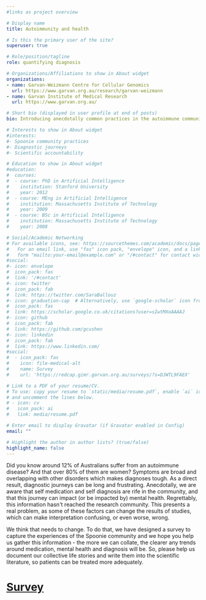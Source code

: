 ```yaml
---
#links as project overview

# Display name
title: Autoimmunity and health

# Is this the primary user of the site?
superuser: true

# Role/position/tagline
role: quantifying diagnosis

# Organizations/Affiliations to show in About widget
organizations:
- name: Garvan-Weizmann Centre for Cellular Genomics
  url: https://www.garvan.org.au/research/garvan-weizmann
- name: Garvan Institute of Medical Research
  url: https://www.garvan.org.au/

# Short bio (displayed in user profile at end of posts)
bio: Introducing anecdotally common practices in the autoimmune community to scientific literature.

# Interests to show in About widget
#interests:
#- Spoonie community practices
#- Diagnostic journeys
#- Scientific accountability

# Education to show in About widget
#education:
#  courses:
#  - course: PhD in Artificial Intelligence
#    institution: Stanford University
#    year: 2012
#  - course: MEng in Artificial Intelligence
#    institution: Massachusetts Institute of Technology
#    year: 2009
#  - course: BSc in Artificial Intelligence
#    institution: Massachusetts Institute of Technology
#    year: 2008

# Social/Academic Networking
# For available icons, see: https://sourcethemes.com/academic/docs/page-builder/#icons
#   For an email link, use "fas" icon pack, "envelope" icon, and a link in the
#   form "mailto:your-email@example.com" or "/#contact" for contact widget.
#social:
#- icon: envelope
#  icon_pack: fas
#  link: '/#contact'
#- icon: twitter
#  icon_pack: fab
#  link: https://twitter.com/SaraBallouz
#- icon: graduation-cap  # Alternatively, use `google-scholar` icon from `ai` icon pack
#  icon_pack: fas
#  link: https://scholar.google.co.uk/citations?user=sIwtMXoAAAAJ
#- icon: github
#  icon_pack: fab
#  link: https://github.com/gcushen
#- icon: linkedin
#  icon_pack: fab
#  link: https://www.linkedin.com/
#social:
#  - icon_pack: fas
#    icon: file-medical-alt
#    name: Survey
#    url: 'https://redcap.gimr.garvan.org.au/surveys/?s=DJWTL9FAEX'

# Link to a PDF of your resume/CV.
# To use: copy your resume to `static/media/resume.pdf`, enable `ai` icons in `params.toml`, 
# and uncomment the lines below.
# - icon: cv
#   icon_pack: ai
#   link: media/resume.pdf

# Enter email to display Gravatar (if Gravatar enabled in Config)
email: ""

# Highlight the author in author lists? (true/false)
highlight_name: false
---
```


Did you know around 12% of Australians suffer from an autoimmune disease? And that over 80% of them are women? Symptoms are broad and overlapping with other disorders which makes diagnoses tough. As a direct result, diagnostic journeys can be long and frustrating. Anecdotally, we are aware that self medication and self diagnosis are rife in the community, and that this journey can impact (or be impacted by) mental health. Regrettably, this information hasn't reached the research community. This presents a real problem, as some of these factors can change the results of studies, which can make interpretation confusing, or even worse, wrong.

We think that needs to change. To do that, we have designed a survey to capture the experiences of the Spoonie community and we hope you help us gather this information - the more we can collate, the clearer any trends around medication, mental health and diagnosis will be. So, please help us document our collective life stories and write them into the scientific literature, so patients can be treated more adequately.

# [Survey](https://redcap.gimr.garvan.org.au/surveys/?s=DJWTL9FAEX)
